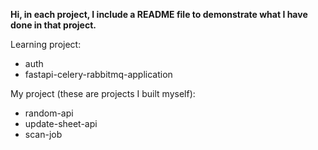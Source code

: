 **Hi, in each project, I include a README file to demonstrate what I have done in that project.**

Learning project:

- auth
- fastapi-celery-rabbitmq-application

My project (these are projects I built myself):

- random-api
- update-sheet-api
- scan-job
